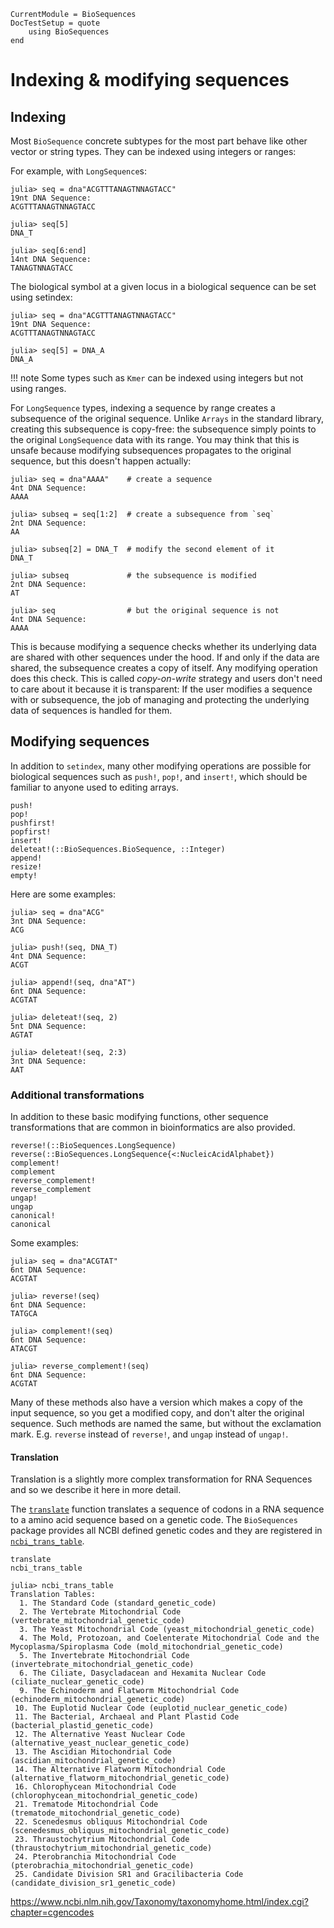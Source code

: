 ```@meta
CurrentModule = BioSequences
DocTestSetup = quote
    using BioSequences
end
```

# Indexing & modifying sequences

## Indexing

Most `BioSequence` concrete subtypes for the most part behave like other vector
or string types. They can be indexed using integers or ranges:

For example, with `LongSequence`s:

```jldoctest
julia> seq = dna"ACGTTTANAGTNNAGTACC"
19nt DNA Sequence:
ACGTTTANAGTNNAGTACC

julia> seq[5]
DNA_T

julia> seq[6:end]
14nt DNA Sequence:
TANAGTNNAGTACC

```

The biological symbol at a given locus in a biological sequence can be set using
setindex:

```jldoctest
julia> seq = dna"ACGTTTANAGTNNAGTACC"
19nt DNA Sequence:
ACGTTTANAGTNNAGTACC

julia> seq[5] = DNA_A
DNA_A

```

!!! note
    Some types such as `Kmer` can be indexed using integers but not using ranges.

For `LongSequence` types, indexing a sequence by range creates a subsequence
of the original sequence.
Unlike `Arrays` in the standard library, creating this subsequence is copy-free:
the subsequence simply points to the original `LongSequence` data with its range.
You may think that this is unsafe because modifying subsequences propagates to
the original sequence, but this doesn't happen actually:

```jldoctest
julia> seq = dna"AAAA"    # create a sequence
4nt DNA Sequence:
AAAA

julia> subseq = seq[1:2]  # create a subsequence from `seq`
2nt DNA Sequence:
AA

julia> subseq[2] = DNA_T  # modify the second element of it
DNA_T

julia> subseq             # the subsequence is modified
2nt DNA Sequence:
AT

julia> seq                # but the original sequence is not
4nt DNA Sequence:
AAAA

```

This is because modifying a sequence checks whether its underlying data are
shared with other sequences under the hood.
If and only if the data are shared, the subsequence creates a copy of itself.
Any modifying operation does this check.
This is called *copy-on-write* strategy and users don't need to care
about it because it is transparent: If the user modifies a sequence with or
subsequence, the job of managing and protecting the underlying data of sequences
is handled for them.

## Modifying sequences

In addition to `setindex`, many other modifying operations are possible for
biological sequences such as `push!`, `pop!`, and `insert!`, which should be
familiar to anyone used to editing arrays.

```@docs
push!
pop!
pushfirst!
popfirst!
insert!
deleteat!(::BioSequences.BioSequence, ::Integer)
append!
resize!
empty!
```

Here are some examples:

```jldoctest
julia> seq = dna"ACG"
3nt DNA Sequence:
ACG

julia> push!(seq, DNA_T)
4nt DNA Sequence:
ACGT

julia> append!(seq, dna"AT")
6nt DNA Sequence:
ACGTAT

julia> deleteat!(seq, 2)
5nt DNA Sequence:
AGTAT

julia> deleteat!(seq, 2:3)
3nt DNA Sequence:
AAT

```

### Additional transformations

In addition to these basic modifying functions, other sequence transformations
that are common in bioinformatics are also provided.

```@docs
reverse!(::BioSequences.LongSequence)
reverse(::BioSequences.LongSequence{<:NucleicAcidAlphabet})
complement!
complement
reverse_complement!
reverse_complement
ungap!
ungap
canonical!
canonical
```

Some examples:

```jldoctest
julia> seq = dna"ACGTAT"
6nt DNA Sequence:
ACGTAT

julia> reverse!(seq)
6nt DNA Sequence:
TATGCA

julia> complement!(seq)
6nt DNA Sequence:
ATACGT

julia> reverse_complement!(seq)
6nt DNA Sequence:
ACGTAT

```

Many of these methods also have a version which makes a copy of the input
sequence, so you get a modified copy, and don't alter the original sequence.
Such methods are named the same, but without the exclamation mark.
E.g. `reverse` instead of `reverse!`, and `ungap` instead of `ungap!`.  

#### Translation

Translation is a slightly more complex transformation for RNA Sequences and so
we describe it here in more detail.

The [`translate`](@ref) function translates a sequence of codons in a RNA sequence
to a amino acid sequence based on a genetic code. The `BioSequences` package
provides all NCBI defined genetic codes and they are registered in
[`ncbi_trans_table`](@ref).

```@docs
translate
ncbi_trans_table
```

```jldoctest
julia> ncbi_trans_table
Translation Tables:
  1. The Standard Code (standard_genetic_code)
  2. The Vertebrate Mitochondrial Code (vertebrate_mitochondrial_genetic_code)
  3. The Yeast Mitochondrial Code (yeast_mitochondrial_genetic_code)
  4. The Mold, Protozoan, and Coelenterate Mitochondrial Code and the Mycoplasma/Spiroplasma Code (mold_mitochondrial_genetic_code)
  5. The Invertebrate Mitochondrial Code (invertebrate_mitochondrial_genetic_code)
  6. The Ciliate, Dasycladacean and Hexamita Nuclear Code (ciliate_nuclear_genetic_code)
  9. The Echinoderm and Flatworm Mitochondrial Code (echinoderm_mitochondrial_genetic_code)
 10. The Euplotid Nuclear Code (euplotid_nuclear_genetic_code)
 11. The Bacterial, Archaeal and Plant Plastid Code (bacterial_plastid_genetic_code)
 12. The Alternative Yeast Nuclear Code (alternative_yeast_nuclear_genetic_code)
 13. The Ascidian Mitochondrial Code (ascidian_mitochondrial_genetic_code)
 14. The Alternative Flatworm Mitochondrial Code (alternative_flatworm_mitochondrial_genetic_code)
 16. Chlorophycean Mitochondrial Code (chlorophycean_mitochondrial_genetic_code)
 21. Trematode Mitochondrial Code (trematode_mitochondrial_genetic_code)
 22. Scenedesmus obliquus Mitochondrial Code (scenedesmus_obliquus_mitochondrial_genetic_code)
 23. Thraustochytrium Mitochondrial Code (thraustochytrium_mitochondrial_genetic_code)
 24. Pterobranchia Mitochondrial Code (pterobrachia_mitochondrial_genetic_code)
 25. Candidate Division SR1 and Gracilibacteria Code (candidate_division_sr1_genetic_code)

```

<https://www.ncbi.nlm.nih.gov/Taxonomy/taxonomyhome.html/index.cgi?chapter=cgencodes>